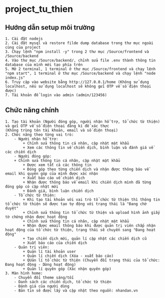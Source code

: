 # project_tu_thien

## Hướng dẫn setup môi trường
    1. Cài đặt nodejs
    2. Cài đặt mysql và restore filde dump database trong thư mục ngoài cùng của project
    3. Chạy lệnh "npm install -y" trong 2 thư mục /Source/frontend và /Source/backend
    4. Vào thư mục /Source/backend/, chỉnh sửa file .env thành thông tin database của mình mới tạo phía trên
    5. Mở 2 terminal, 1 terminal ở thư mục /Source/frontend và chạy lệnh "npm start", 1 terminal ở thư mục /Source/backend và chạy lệnh "node index.js"
    6. Truy cập vào website bằng http://127.0.0.1/home (Không sử dụng localhost, nếu sử dụng localhost sẽ không gửi OTP về số điện thoại được)
    7. Tài khoản để login vào admin (admin/123456)

## Chức năng chính
    1. Tạo tài khoản (Người đóng góp, người nhận hỗ trợ, tổ chức từ thiện) và gửi OTP về số điện thoại đăng kí để xác thực
    (Không trùng tên tài khoản, email và số điện thoại)
    2. Chức năng theo từng vai trò:
        - Người nhận hỗ trợ:
            + Chỉnh sửa thông tin cá nhân, cập nhật mật khẩu
            + Xem các thông tin về chiến dịch, bình luận và đánh giá về các chiến dịch
        - Người đóng góp:
        + Chỉnh sửa thông tin cá nhân, cập nhật mật khẩu
            + Được xem tất cả các thông tin
            + Đóng góp theo từng chiến dịch và nhận được thông báo về email khi quyên góp của mình được xác nhận
            + Xuất báo cáo về chiến dịch
            + Nhận được thông báo về email khi chiến dịch mình đã từng đóng góp có cập nhật mới
            + Đánh giá, bình luận chiến dịch
        - Tổ chức từ thiện:
            + Khi tạo tài khoản với vai trò tổ chức từ thiện thì thông tin tổ chức từ thiện sẽ được tạo tự động với trạng thái là "Đang chờ duyệt"
            + Chỉnh sửa thông tin tổ chức từ thiện và upload hình ảnh giấy tờ chứng nhận được hoạt động
            + Chỉnh sửa thông tin cá nhân, cập nhật mật khẩu
            + Nhận được email thông báo khi được quản trị viên chấp nhận hoạt động của tổ chức từ thiện, trạng thái sẽ chuyển sang "Đang hoạt động"
            + Tạo chiến dịch mới, quản lí cập nhật các chiến dịch cũ
            + Xuất báo cáo của chiến dịch
        - Quản trị viên:
            + Quản lí tài khoản user
            + Quản lí chiến dịch (Xóa - xuất báo cáo)
            + QUản lí tổ chức từ thiện (Chuyển đổi trạng thái của tổ chức: Đang hoạt động - Dừng hoạt động)
            + Quản lí quyên góp (Xác nhận quyên góp)
    3. Màn hình home:
        - Chuyển đổi theme sáng/tối
        - Danh sách các chiến dịch, tổ chức từ thiện
        - Đánh giá của người dùng
        - Bản tin sẽ được lấy và cập nhật theo nguồn: nhandan.vn
		